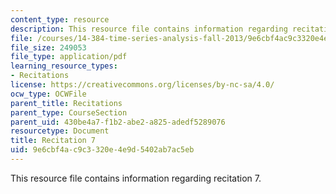 ```yaml
---
content_type: resource
description: This resource file contains information regarding recitation 7.
file: /courses/14-384-time-series-analysis-fall-2013/9e6cbf4ac9c3320e4e9d5402ab7ac5eb_MIT14_384F13_rec7.pdf
file_size: 249053
file_type: application/pdf
learning_resource_types:
- Recitations
license: https://creativecommons.org/licenses/by-nc-sa/4.0/
ocw_type: OCWFile
parent_title: Recitations
parent_type: CourseSection
parent_uid: 430be4a7-f1b2-abe2-a825-adedf5289076
resourcetype: Document
title: Recitation 7
uid: 9e6cbf4a-c9c3-320e-4e9d-5402ab7ac5eb
---
```

This resource file contains information regarding recitation 7.